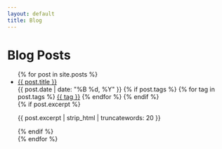 ```yaml
---
layout: default
title: Blog
---
```


# Blog Posts

<div class="post-list">
    <ul>
    {% for post in site.posts %}
        <li class="post-item">
            <a href="{{ post.url }}" class="post-title">{{ post.title }}</a>
            <div class="post-meta">
                <span class="post-date">{{ post.date | date: "%B %d, %Y" }}</span>
                {% if post.tags %}
                    <span class="post-tags">
                        {% for tag in post.tags %}
                            <a href="/tags/{{ tag | downcase | slugify }}" class="tag">{{ tag }}</a>
                        {% endfor %}
                    </span>
                {% endif %}
            </div>
            {% if post.excerpt %}
                <p class="post-excerpt">{{ post.excerpt | strip_html | truncatewords: 20 }}</p>
            {% endif %}
        </li>
    {% endfor %}
    </ul>
</div>
